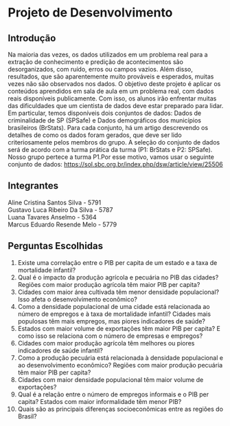 # Projeto de Desenvolvimento
## Introdução
Na maioria das vezes, os dados utilizados em um problema real para a extração de
conhecimento e predição de acontecimentos são desorganizados, com ruído, erros
ou campos vazios. Além disso, resultados, que são aparentemente muito prováveis
e esperados, muitas vezes não são observados nos dados.
O objetivo deste projeto é aplicar os conteúdos aprendidos em sala de aula em um
problema real, com dados reais disponíveis publicamente. Com isso, os alunos irão
enfrentar muitas das dificuldades que um cientista de dados deve estar preparado
para lidar.
Em particular, temos disponíveis dois conjuntos de dados: Dados de criminalidade
de SP (SPSafe) e Dados demográficos dos municípios brasileiros (BrStats). Para
cada conjunto, há um artigo descrevendo os detalhes de como os dados foram
gerados, que deve ser lido criteriosamente pelos membros do grupo. A seleção do
conjunto de dados será de acordo com a turma prática da turma (P1: BrStats e P2:
SPSafe). Nosso grupo pertece a turma P1.Por esse motivo, vamos usar o seguinte conjunto de dados: https://sol.sbc.org.br/index.php/dsw/article/view/25506

## Integrantes 
Aline Cristina Santos Silva - 5791   
Gustavo Luca Ribeiro Da Silva - 5787   
Luana Tavares Anselmo - 5364   
Marcus Eduardo Resende Melo - 5779   

## Perguntas Escolhidas
1. Existe uma correlação entre o PIB per capita de um estado e a taxa de mortalidade infantil?   
2. Qual é o impacto da produção agrícola e pecuária no PIB das cidades? Regiões com maior produção agrícola têm maior PIB per capita?   
3. Cidades com maior área cultivada têm menor densidade populacional? Isso afeta o desenvolvimento econômico?   
4. Como a densidade populacional de uma cidade está relacionada ao número de empregos e à taxa de mortalidade infantil? Cidades mais populosas têm mais empregos, mas piores indicadores de saúde?   
5. Estados com maior volume de exportações têm maior PIB per capita? E como isso se relaciona com o número de empresas e empregos?   
6. Cidades com maior produção agrícola têm melhores ou piores indicadores de saúde infantil?   
7. Como a produção pecuária está relacionada à densidade populacional e ao desenvolvimento econômico? Regiões com maior produção pecuária têm maior PIB per capita?
8. Cidades com maior densidade populacional têm maior volume de exportações?   
9. Qual é a relação entre o número de empregos informais e o PIB per capita? Estados com maior informalidade têm menor PIB?
10. Quais são as principais diferenças socioeconômicas entre as regiões do Brasil?    
  


